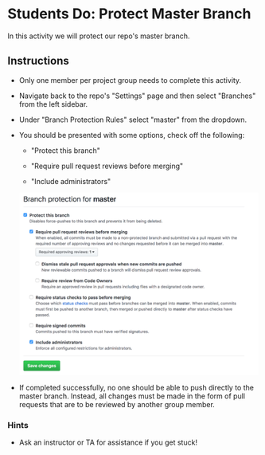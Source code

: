 # Students Do: Protect Master Branch

In this activity we will protect our repo's master branch.

## Instructions

* Only one member per project group needs to complete this activity. 

* Navigate back to the repo's "Settings" page and then select "Branches" from the left sidebar.

* Under "Branch Protection Rules" select "master" from the dropdown.

* You should be presented with some options, check off the following:

  * "Protect this branch"

  * "Require pull request reviews before merging"

  * "Include administrators"

  ![Protect Branch](images/01-Protect.png)

* If completed successfully, no one should be able to push directly to the master branch. Instead, all changes must be made in the form of pull requests that are to be reviewed by another group member.

### Hints

* Ask an instructor or TA for assistance if you get stuck!
